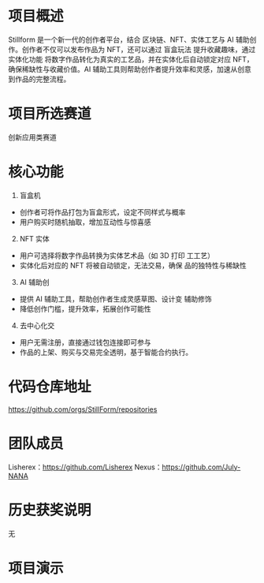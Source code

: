 
# 项目概述
Stillform 是一个新一代的创作者平台，结合 区块链、NFT、实体工艺与 AI 辅助创作。创作者不仅可以发布作品为 NFT，还可以通过 盲盒玩法 提升收藏趣味，通过 实体化功能 将数字作品转化为真实的工艺品，并在实体化后自动锁定对应 NFT，确保稀缺性与收藏价值。AI 辅助工具则帮助创作者提升效率和灵感，加速从创意到作品的完整流程。

# 项目所选赛道
创新应用类赛道  

# 核心功能
1.	盲盒机
- 创作者可将作品打包为盲盒形式，设定不同样式与概率	
- 用户购买时随机抽取，增加互动性与惊喜感
2. NFT 实体
- 用户可选择将数字作品转换为实体艺术品（如 3D 打印
工工艺）
- 实体化后对应的 NFT 将被自动锁定，无法交易，确保
品的独特性与稀缺性
3. AI 辅助创
- 提供 AI 辅助工具，帮助创作者生成灵感草图、设计变
辅助修饰
- 降低创作门槛，提升效率，拓展创作可能性
4.	去中心化交
- 用户无需注册，直接通过钱包连接即可参与
- 作品的上架、购买与交易完全透明，基于智能合约执行。

# 代码仓库地址
https://github.com/orgs/StillForm/repositories

# 团队成员
Lisherex：https://github.com/Lisherex
Nexus：https://github.com/July-NANA

# 历史获奖说明
无

# 项目演示
